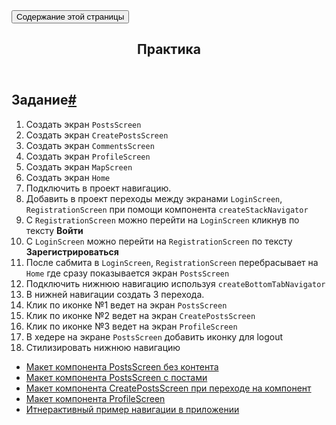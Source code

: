 
<article><div class="tocCollapsible_aw-L tocMobile_Tx6Y"><button type="button" class="clean-btn tocCollapsibleButton_zr6a">Содержание этой страницы</button></div><div class="markdown"><header><h1 class="h1Heading_dC7a">Практика</h1></header><h2><a aria-hidden="true" tabindex="-1" class="anchor" id="задание"></a>Задание<a class="hash-link" href="#задание" title="Прямая ссылка на этот заголовок">#</a></h2><ol><li>Создать экран <code>PostsScreen</code></li><li>Создать экран <code>CreatePostsScreen</code></li><li>Создать экран <code>CommentsScreen</code></li><li>Создать экран <code>ProfileScreen</code></li><li>Создать экран <code>MapScreen</code></li><li>Создать экран <code>Home</code></li><li>Подключить в проект навигацию.</li><li>Добавить в проект переходы между экранами <code>LoginScreen</code>, <code>RegistrationScreen</code> при помощи компонента <code>createStackNavigator</code></li><li>C <code>RegistrationScreen</code> можно перейти на <code>LoginScreen</code> кликнув по тексту <strong>Войти</strong></li><li>C <code>LoginScreen</code> можно перейти на <code>RegistrationScreen</code> по тексту <strong>Зарегистрироваться</strong></li><li>После сабмита в <code>LoginScreen</code>, <code>RegistrationScreen</code> перебрасывает на <code>Home</code> где сразу показывается экран <code>PostsScreen</code></li><li>Подключить нижнюю навигацию используя <code>createBottomTabNavigator</code></li><li>В нижней навигации создать 3 перехода.</li><li>Клик по иконке №1 ведет на экран <code>PostsScreen</code></li><li>Клик по иконке №2 ведет на экран <code>CreatePostsScreen</code></li><li>Клик по иконке №3 ведет на экран <code>ProfileScreen</code></li><li>В хедере на экране <code>PostsScreen</code> добавить иконку для logout</li><li>Стилизировать нижнюю навигацию</li></ol><ul><li><a href="https://www.figma.com/file/mmYKX8qM9rkBEsKGgi0zEy/Homework?node-id=12%3A47" target="_blank" rel="noopener noreferrer">Макет компонента PostsScreen без контента</a></li><li><a href="https://www.figma.com/file/mmYKX8qM9rkBEsKGgi0zEy/Homework?node-id=12%3A47" target="_blank" rel="noopener noreferrer">Макет компонента PostsScreen с постами</a></li><li><a href="https://www.figma.com/file/mmYKX8qM9rkBEsKGgi0zEy/Homework?node-id=32%3A2" target="_blank" rel="noopener noreferrer">Макет компонента CreatePostsScreen при переходе на компонент</a></li><li><a href="https://www.figma.com/file/mmYKX8qM9rkBEsKGgi0zEy/Homework?node-id=43%3A54" target="_blank" rel="noopener noreferrer">Макет компонента ProfileScreen</a></li><li><a href="https://www.figma.com/proto/mmYKX8qM9rkBEsKGgi0zEy/Homework?node-id=3%3A26&amp;scaling=scale-down" target="_blank" rel="noopener noreferrer">Итнерактивный пример навигации в приложении</a></li></ul></div></article>


